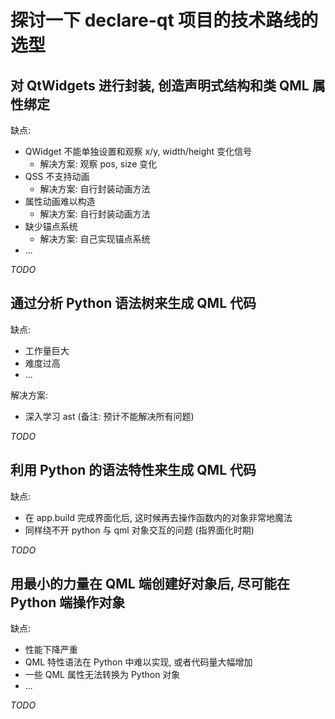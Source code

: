 # 探讨一下 declare-qt 项目的技术路线的选型

## 对 QtWidgets 进行封装, 创造声明式结构和类 QML 属性绑定

缺点:

- QWidget 不能单独设置和观察 x/y, width/height 变化信号
    - 解决方案: 观察 pos, size 变化
- QSS 不支持动画
    - 解决方案: 自行封装动画方法
- 属性动画难以构造
    - 解决方案: 自行封装动画方法
- 缺少锚点系统
    - 解决方案: 自己实现锚点系统
- ...

_TODO_

## 通过分析 Python 语法树来生成 QML 代码

缺点:

- 工作量巨大
- 难度过高
- ...

解决方案:

- 深入学习 ast (备注: 预计不能解决所有问题)

_TODO_

## 利用 Python 的语法特性来生成 QML 代码

缺点:

- 在 app.build 完成界面化后, 这时候再去操作函数内的对象非常地魔法
- 同样绕不开 python 与 qml 对象交互的问题 (指界面化时期)

_TODO_

## 用最小的力量在 QML 端创建好对象后, 尽可能在 Python 端操作对象

缺点:

- 性能下降严重
- QML 特性语法在 Python 中难以实现, 或者代码量大幅增加
- 一些 QML 属性无法转换为 Python 对象
- ...

_TODO_

